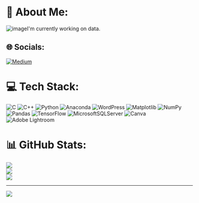 # 💫 About Me:
![image](https://github.com/yildizozcan/yildizozcan/assets/129951908/8f7470ee-6c22-481a-a881-bd1e628b6f88)I'm currently working on data.


## 🌐 Socials:
[![Medium](https://img.shields.io/badge/Medium-12100E?logo=medium&logoColor=white)](https://medium.com/@@yildizozcan23) 

# 💻 Tech Stack:
![C](https://img.shields.io/badge/c-%2300599C.svg?style=for-the-badge&logo=c&logoColor=white) ![C++](https://img.shields.io/badge/c++-%2300599C.svg?style=for-the-badge&logo=c%2B%2B&logoColor=white) ![Python](https://img.shields.io/badge/python-3670A0?style=for-the-badge&logo=python&logoColor=ffdd54) ![Anaconda](https://img.shields.io/badge/Anaconda-%2344A833.svg?style=for-the-badge&logo=anaconda&logoColor=white) ![WordPress](https://img.shields.io/badge/WordPress-%23117AC9.svg?style=for-the-badge&logo=WordPress&logoColor=white) ![Matplotlib](https://img.shields.io/badge/Matplotlib-%23ffffff.svg?style=for-the-badge&logo=Matplotlib&logoColor=black) ![NumPy](https://img.shields.io/badge/numpy-%23013243.svg?style=for-the-badge&logo=numpy&logoColor=white) ![Pandas](https://img.shields.io/badge/pandas-%23150458.svg?style=for-the-badge&logo=pandas&logoColor=white) ![TensorFlow](https://img.shields.io/badge/TensorFlow-%23FF6F00.svg?style=for-the-badge&logo=TensorFlow&logoColor=white) ![MicrosoftSQLServer](https://img.shields.io/badge/Microsoft%20SQL%20Server-CC2927?style=for-the-badge&logo=microsoft%20sql%20server&logoColor=white) ![Canva](https://img.shields.io/badge/Canva-%2300C4CC.svg?style=for-the-badge&logo=Canva&logoColor=white) ![Adobe Lightroom](https://img.shields.io/badge/Adobe%20Lightroom-31A8FF.svg?style=for-the-badge&logo=Adobe%20Lightroom&logoColor=white)
# 📊 GitHub Stats:
![](https://github-readme-stats.vercel.app/api?username=yildizozcan&theme=dark&hide_border=false&include_all_commits=false&count_private=false)<br/>
![](https://github-readme-streak-stats.herokuapp.com/?user=yildizozcan&theme=dark&hide_border=false)<br/>
![](https://github-readme-stats.vercel.app/api/top-langs/?username=yildizozcan&theme=dark&hide_border=false&include_all_commits=false&count_private=false&layout=compact)

---
[![](https://visitcount.itsvg.in/api?id=yildizozcan&icon=0&color=0)](https://visitcount.itsvg.in)

<!-- Proudly created with GPRM ( https://gprm.itsvg.in ) -->
